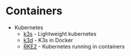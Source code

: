 # Containers

- Kubernetes
    - [k3s](https://github.com/k3s-io/k3s) - Lightweight kubernetes
    - [k3d](https://github.com/k3d-io/k3d) - K3s in Docker
    - [RKE2](https://github.com/rancher/rke2) - Kubernetes running in containers